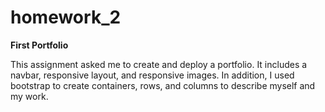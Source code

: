 # homework_2
**First Portfolio**

This assignment asked me to create and deploy a portfolio. It includes a navbar, responsive layout, and responsive images. In addition, I used bootstrap to create containers, rows, and columns to describe myself and my work. 